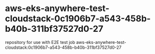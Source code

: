 # aws-eks-anywhere-test-cloudstack-0c1906b7-a543-458b-b40b-311bf37527d0-27
repository for use with E2E test job aws-eks-anywhere-test-cloudstack:0c1906b7-a543-458b-b40b-311bf37527d0-27
